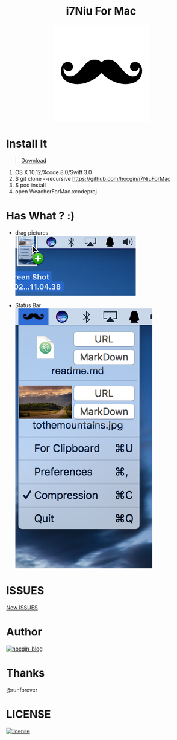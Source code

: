 <h1 align="center">i7Niu For Mac</h1>
<p align="center"><img src="screenshots/i7Niu-250x250.png"/></p>

# Install It
> [Download](https://github.com/hocgin/i7NiuForMac/releases)

1. OS X 10.12/Xcode 8.0/Swift 3.0
2. $ git clone --recursive https://github.com/hocgin/i7NiuForMac
3. $ pod install
4. open WeacherForMac.xcodeproj

# Has What ? :)
-  drag pictures  
![image](screenshots/1.png)

- Status Bar   
![image](screenshots/2.png)


# ISSUES
[New ISSUES](https://github.com/hocgin/i7NiuForMac/issues/new)

# Author
[![hocgin-blog](https://img.shields.io/badge/hocgin-blog-blue.svg)](http://hocg.in)

# Thanks
@runforever

# LICENSE
[![license](https://img.shields.io/github/license/mashape/apistatus.svg?style=flat-square)](/LICENSE)